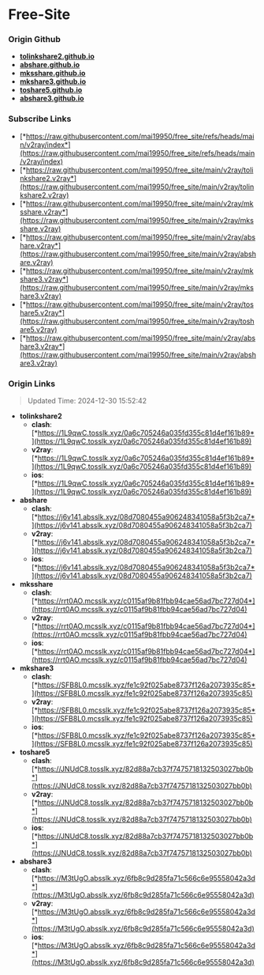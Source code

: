 # Free-Site

### Origin Github

- [**tolinkshare2.github.io**](https://github.com/tolinkshare2/tolinkshare2.github.io)
- [**abshare.github.io**](https://github.com/abshare/abshare.github.io)
- [**mksshare.github.io**](https://github.com/mksshare/mksshare.github.io)
- [**mkshare3.github.io**](https://github.com/mkshare3/mkshare3.github.io)
- [**toshare5.github.io**](https://github.com/toshare5/toshare5.github.io)
- [**abshare3.github.io**](https://github.com/abshare3/abshare3.github.io)

### Subscribe Links

- [*https://raw.githubusercontent.com/mai19950/free_site/refs/heads/main/v2ray/index*](https://raw.githubusercontent.com/mai19950/free_site/refs/heads/main/v2ray/index)
- [*https://raw.githubusercontent.com/mai19950/free_site/main/v2ray/tolinkshare2.v2ray*](https://raw.githubusercontent.com/mai19950/free_site/main/v2ray/tolinkshare2.v2ray)
- [*https://raw.githubusercontent.com/mai19950/free_site/main/v2ray/mksshare.v2ray*](https://raw.githubusercontent.com/mai19950/free_site/main/v2ray/mksshare.v2ray)
- [*https://raw.githubusercontent.com/mai19950/free_site/main/v2ray/abshare.v2ray*](https://raw.githubusercontent.com/mai19950/free_site/main/v2ray/abshare.v2ray)
- [*https://raw.githubusercontent.com/mai19950/free_site/main/v2ray/mkshare3.v2ray*](https://raw.githubusercontent.com/mai19950/free_site/main/v2ray/mkshare3.v2ray)
- [*https://raw.githubusercontent.com/mai19950/free_site/main/v2ray/toshare5.v2ray*](https://raw.githubusercontent.com/mai19950/free_site/main/v2ray/toshare5.v2ray)
- [*https://raw.githubusercontent.com/mai19950/free_site/main/v2ray/abshare3.v2ray*](https://raw.githubusercontent.com/mai19950/free_site/main/v2ray/abshare3.v2ray)

### Origin Links

> Updated Time: 2024-12-30 15:52:42

- **tolinkshare2**
  - **clash**: [*https://1L9qwC.tosslk.xyz/0a6c705246a035fd355c81d4ef161b89*](https://1L9qwC.tosslk.xyz/0a6c705246a035fd355c81d4ef161b89)
  - **v2ray**: [*https://1L9qwC.tosslk.xyz/0a6c705246a035fd355c81d4ef161b89*](https://1L9qwC.tosslk.xyz/0a6c705246a035fd355c81d4ef161b89)
  - **ios**: [*https://1L9qwC.tosslk.xyz/0a6c705246a035fd355c81d4ef161b89*](https://1L9qwC.tosslk.xyz/0a6c705246a035fd355c81d4ef161b89)
- **abshare**
  - **clash**: [*https://j6v141.absslk.xyz/08d7080455a906248341058a5f3b2ca7*](https://j6v141.absslk.xyz/08d7080455a906248341058a5f3b2ca7)
  - **v2ray**: [*https://j6v141.absslk.xyz/08d7080455a906248341058a5f3b2ca7*](https://j6v141.absslk.xyz/08d7080455a906248341058a5f3b2ca7)
  - **ios**: [*https://j6v141.absslk.xyz/08d7080455a906248341058a5f3b2ca7*](https://j6v141.absslk.xyz/08d7080455a906248341058a5f3b2ca7)
- **mksshare**
  - **clash**: [*https://rrt0AO.mcsslk.xyz/c0115af9b81fbb94cae56ad7bc727d04*](https://rrt0AO.mcsslk.xyz/c0115af9b81fbb94cae56ad7bc727d04)
  - **v2ray**: [*https://rrt0AO.mcsslk.xyz/c0115af9b81fbb94cae56ad7bc727d04*](https://rrt0AO.mcsslk.xyz/c0115af9b81fbb94cae56ad7bc727d04)
  - **ios**: [*https://rrt0AO.mcsslk.xyz/c0115af9b81fbb94cae56ad7bc727d04*](https://rrt0AO.mcsslk.xyz/c0115af9b81fbb94cae56ad7bc727d04)
- **mkshare3**
  - **clash**: [*https://SFB8L0.mcsslk.xyz/fe1c92f025abe8737f126a2073935c85*](https://SFB8L0.mcsslk.xyz/fe1c92f025abe8737f126a2073935c85)
  - **v2ray**: [*https://SFB8L0.mcsslk.xyz/fe1c92f025abe8737f126a2073935c85*](https://SFB8L0.mcsslk.xyz/fe1c92f025abe8737f126a2073935c85)
  - **ios**: [*https://SFB8L0.mcsslk.xyz/fe1c92f025abe8737f126a2073935c85*](https://SFB8L0.mcsslk.xyz/fe1c92f025abe8737f126a2073935c85)
- **toshare5**
  - **clash**: [*https://JNUdC8.tosslk.xyz/82d88a7cb37f7475718132503027bb0b*](https://JNUdC8.tosslk.xyz/82d88a7cb37f7475718132503027bb0b)
  - **v2ray**: [*https://JNUdC8.tosslk.xyz/82d88a7cb37f7475718132503027bb0b*](https://JNUdC8.tosslk.xyz/82d88a7cb37f7475718132503027bb0b)
  - **ios**: [*https://JNUdC8.tosslk.xyz/82d88a7cb37f7475718132503027bb0b*](https://JNUdC8.tosslk.xyz/82d88a7cb37f7475718132503027bb0b)
- **abshare3**
  - **clash**: [*https://M3tUgO.absslk.xyz/6fb8c9d285fa71c566c6e95558042a3d*](https://M3tUgO.absslk.xyz/6fb8c9d285fa71c566c6e95558042a3d)
  - **v2ray**: [*https://M3tUgO.absslk.xyz/6fb8c9d285fa71c566c6e95558042a3d*](https://M3tUgO.absslk.xyz/6fb8c9d285fa71c566c6e95558042a3d)
  - **ios**: [*https://M3tUgO.absslk.xyz/6fb8c9d285fa71c566c6e95558042a3d*](https://M3tUgO.absslk.xyz/6fb8c9d285fa71c566c6e95558042a3d)
